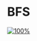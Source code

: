 ﻿# BFS
[![100%](https://progress-bar.dev/7/?scale=30&title=progress&width=500&color=babaca&suffix=/30)](https://www.acmicpc.net/workbook/view/7313)

